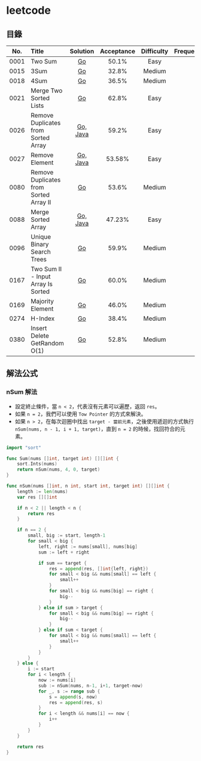 # leetcode

## 目錄

| No.  | Title                                  |                                                   Solution                                                   | Acceptance | Difficulty |  Frequency |
|:----:|:---------------------------------------|:------------------------------------------------------------------------------------------------------------:|:----------:|:----------:|:--------:|
| 0001 | Two Sum                                |                     [Go](https://github.com/POABOB/leetcode/tree/main/0001.%20Two%20Sum)                     |   50.1%    |    Easy    ||
| 0015 | 3Sum                                   |                       [Go](https://github.com/POABOB/leetcode/tree/main/0015.%203Sum)                        |   32.8%    |   Medium   ||
| 0018 | 4Sum                                   |                       [Go](https://github.com/POABOB/leetcode/tree/main/0018.%204Sum)                        |   36.5%    |   Medium   ||
| 0021 | Merge Two Sorted Lists                 |           [Go](https://github.com/POABOB/leetcode/tree/main/0021.%20Merge%20Two%20Sorted%20Lists)            |   62.8%    |    Easy    ||
| 0026 | Remove Duplicates from Sorted Array    | [Go, Java](https://github.com/POABOB/leetcode/tree/main/0026.%20Remove%20Duplicates%20from%20Sorted%20Array) |   59.2%    |    Easy    ||
| 0027 | Remove Element                         |              [Go, Java](https://github.com/POABOB/leetcode/tree/main/0027.%20Remove%20Element)               |   53.58%   |    Easy    ||
| 0080 | Remove Duplicates from Sorted Array II | [Go](https://github.com/POABOB/leetcode/tree/main/0080.%20Remove%20Duplicates%20from%20Sorted%20Array%20II)  |   53.6%    |   Medium   ||
| 0088 | Merge Sorted Array                     |           [Go, Java](https://github.com/POABOB/leetcode/tree/main/0088.%20Merge%20Sorted%20Array)            |   47.23%   |    Easy    ||
| 0096 | Unique Binary Search Trees             |         [Go](https://github.com/POABOB/leetcode/tree/main/0096.%20Unique%20Binary%20Search%20Trees)          |   59.9%    |   Medium   ||
| 0167 | Two Sum II - Input Array Is Sorted     | [Go](https://github.com/POABOB/leetcode/tree/main/0167.%20Two%20Sum%20II%20-%20Input%20Array%20Is%20Sorted)  |   60.0%    |   Medium   ||
| 0169 | Majority Element                       |                [Go](https://github.com/POABOB/leetcode/tree/main/0169.%20Majority%20Element)                 |   46.0%    |   Medium   ||
| 0274 | H-Index                                |                      [Go](https://github.com/POABOB/leetcode/tree/main/0274.%20H-Index)                      |   38.4%    |   Medium   ||
| 0380 | Insert Delete GetRandom O(1)           |        [Go](https://github.com/POABOB/leetcode/tree/main/0380.%20Insert%20Delete%20GetRandom%20O(1))         |   52.8%    |   Medium   ||

## 解法公式

### nSum 解法

- 設定終止條件，當 `n < 2`，代表沒有元素可以遍歷，返回 `res`。
- 如果 `n = 2`，我們可以使用 `Tow Pointer` 的方式來解決。
- 如果 `n > 2`，在每次迴圈中找出 `target - 當前元素`，之後使用遞迴的方式執行 `nSum(nums, n - 1, i + 1, target)`，直到 `n = 2` 的時候，找回符合的元素。

```go
import "sort"

func Sum(nums []int, target int) [][]int {
	sort.Ints(nums)
	return nSum(nums, 4, 0, target)
}

func nSum(nums []int, n int, start int, target int) [][]int {
	length := len(nums)
	var res [][]int

	if n < 2 || length < n {
		return res
	}

	if n == 2 {
		small, big := start, length-1
		for small < big {
			left, right := nums[small], nums[big]
			sum := left + right

			if sum == target {
				res = append(res, []int{left, right})
				for small < big && nums[small] == left {
					small++
				}
				for small < big && nums[big] == right {
					big--
				}
			} else if sum > target {
				for small < big && nums[big] == right {
					big--
				}
			} else if sum < target {
				for small < big && nums[small] == left {
					small++
				}
			}
		}
	} else {
		i := start
		for i < length {
			now := nums[i]
			sub := nSum(nums, n-1, i+1, target-now)
			for _, s := range sub {
				s = append(s, now)
				res = append(res, s)
			}
			for i < length && nums[i] == now {
				i++
			}
		}
	}

	return res
}
```
